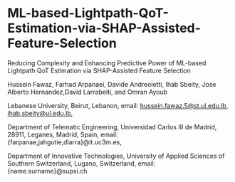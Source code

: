 # ML-based-Lightpath-QoT-Estimation-via-SHAP-Assisted-Feature-Selection
Reducing Complexity and Enhancing Predictive Power of ML-based Lightpath QoT Estimation via SHAP-Assisted Feature Selection

Hussein Fawaz, Farhad Arpanaei, Davide Andreoletti, Ihab Sbeity, Jose Alberto Hernandez,David Larrabeiti, and Omran Ayoub

Lebanese University, Beirut, Lebanon, email: hussein.fawaz.5@st.ul.edu.lb, ihab.sbeity@ul.edu.lb,

Department of Telematic Engineering, Universidad Carlos III de Madrid, 28911, Leganes, Madrid, Spain, email: {farpanae,jahgutie,dlarra}@it.uc3m.es,

Department of Innovative Technologies, University of Applied Sciences of Southern Switzerland, Lugano, Switzerland, email: {name.surname}@supsi.ch
